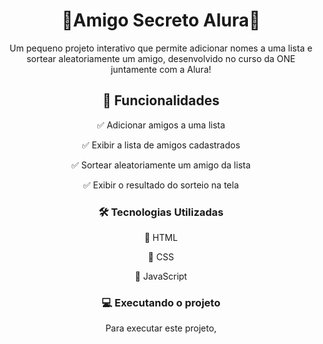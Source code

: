 <h1 align="center"> 🎉Amigo Secreto Alura🎉</h1>

<p align="center">Um pequeno projeto interativo que permite adicionar nomes a uma lista e sortear aleatoriamente um amigo, desenvolvido no curso da ONE juntamente com a Alura!</p>

<h2 align="center">🚀 Funcionalidades</h2>

<p align="center">✅ Adicionar amigos a uma lista</p>
<p align="center">✅ Exibir a lista de amigos cadastrados</p>
<p align="center">✅ Sortear aleatoriamente um amigo da lista</p>
<p align="center">✅ Exibir o resultado do sorteio na tela</p>


<h3 align="center"> 🛠️ Tecnologias Utilizadas </h3>
<p align="center">🔘 HTML</p>
<p align="center">🔘 CSS</p>
<p align="center">🔘 JavaScript</p>

<h3 align="center"> 💻 Executando o projeto </h3>
<p align="center">Para executar este projeto, </p>
